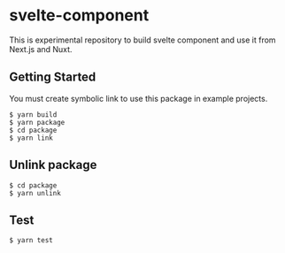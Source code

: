 # svelte-component

This is experimental repository to build svelte component and use it from Next.js and Nuxt.

## Getting Started
You must create symbolic link to use this package in example projects.

```
$ yarn build
$ yarn package
$ cd package
$ yarn link
```

## Unlink package

```
$ cd package
$ yarn unlink
```

## Test
```
$ yarn test
```